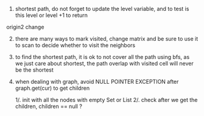 

1. shortest path, do not forget to update the level variable, and to test is this level or level +1 to return

origin2 change


2. there are many ways to mark visited, change matrix
	and be sure to use it to scan to decide whether to visit the neighbors

3. to find the shortest path, it is ok to not cover all the path using bfs, as we just care about shortest, the path overlap with visited cell will never be the shortest


4. when dealing with graph, avoid NULL POINTER EXCEPTION after graph.get(cur) to get children

	1/. init with all the nodes with empty Set or List
	2/. check after we get the children, children == null ? 


